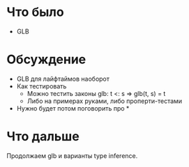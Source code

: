 # Что было

- GLB

# Обсуждение

- GLB для лайфтаймов наоборот
- Как тестировать
  - Можно тестить законы glb: t <: s => glb(t, s) = t
  - Либо на примерах руками, либо проперти-тестами
- Нужно будет потом поговорить про *

# Что дальше

Продолжаем glb и варианты type inference.
